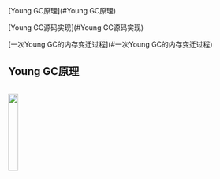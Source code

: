 [Young GC原理](#Young GC原理)

[Young GC源码实现](#Young GC源码实现)

[一次Young GC的内存变迁过程](#一次Young GC的内存变迁过程)

## Young GC原理

```c++

```


<img src="../images/bthread_basis_1.png" width="20%" height="20%"/>
